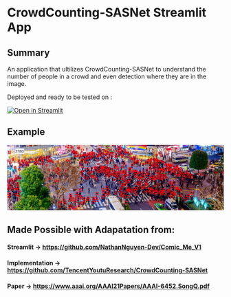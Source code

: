 # CrowdCounting-SASNet Streamlit App

## Summary
An application that ultilizes CrowdCounting-SASNet to understand the number of people in a crowd and even detection where they are in the image.

Deployed and ready to be tested on :

[![Open in Streamlit](https://static.streamlit.io/badges/streamlit_badge_black_white.svg)](https://share.streamlit.io/mrciolino/crowd-counter/main/main.py)

## Example

![Shibuya Walkway in Tokyo](refs/tokyo_ppl.jpeg)

## Made Possible with Adapatation from:
#### Streamlit -> https://github.com/NathanNguyen-Dev/Comic_Me_V1
#### Implementation -> https://github.com/TencentYoutuResearch/CrowdCounting-SASNet
#### Paper -> https://www.aaai.org/AAAI21Papers/AAAI-6452.SongQ.pdf
